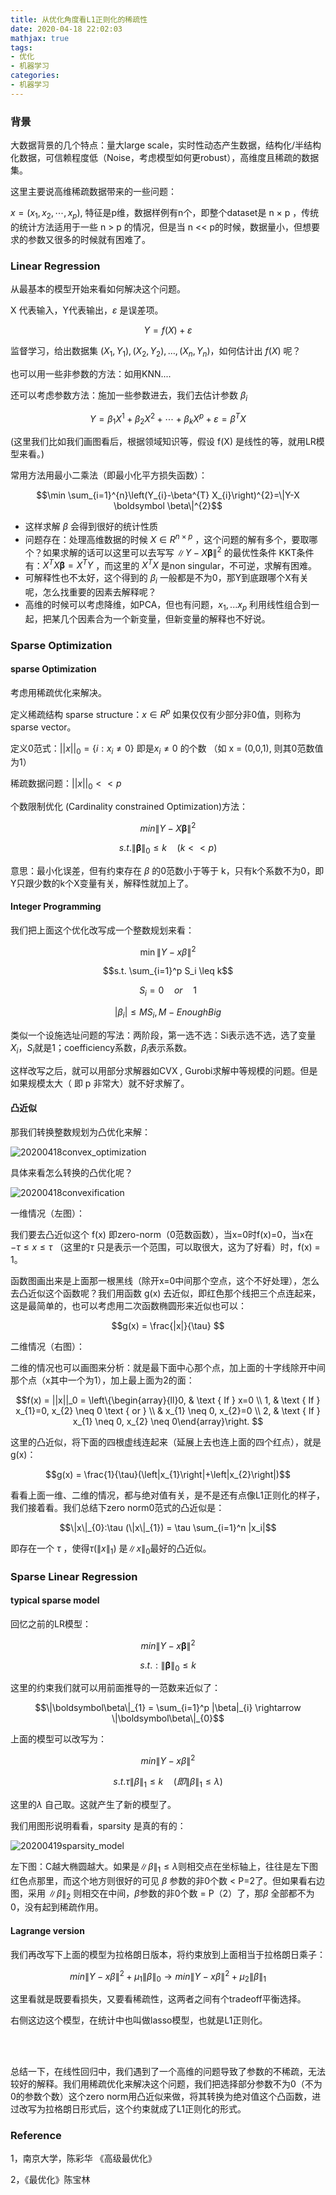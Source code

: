 ```yaml
---
title: 从优化角度看L1正则化的稀疏性
date: 2020-04-18 22:02:03
mathjax: true
tags:
- 优化
- 机器学习
categories:
- 机器学习
---
```




### 背景

大数据背景的几个特点：量大large scale，实时性动态产生数据，结构化/半结构化数据，可信赖程度低（Noise，考虑模型如何更robust），高维度且稀疏的数据集。

这里主要说高维稀疏数据带来的一些问题：

$x=\left(x_{1}, x_{2}, \cdots, x_{p}\right)$,  特征是p维，数据样例有n个，即整个dataset是 n × p ，传统的统计方法适用于一些 n  > p 的情况，但是当 n << p的时候，数据量小，但想要求的参数又很多的时候就有困难了。



### Linear Regression

从最基本的模型开始来看如何解决这个问题。

X 代表输入，Y代表输出，$\varepsilon$ 是误差项。

$$Y=f(X)+\varepsilon$$

监督学习，给出数据集 $\left(X_{1}, Y_{1}\right),\left(X_{2}, Y_{2}\right), \ldots,\left(X_{n}, Y_{n}\right)$，如何估计出 $f(X)$ 呢？

也可以用一些非参数的方法：如用KNN....

还可以考虑参数方法：施加一些参数进去，我们去估计参数 $\beta_i$

$$Y=\beta_{1} X^{1}+\beta_{2} X^{2}+\cdots+\beta_{k} X^{p}+\varepsilon=\beta^{T} X$$

(这里我们比如我们画图看后，根据领域知识等，假设 f(X) 是线性的等，就用LR模型来看。)

常用方法用最小二乘法（即最小化平方损失函数）：

$$\min \sum_{i=1}^{n}\left(Y_{i}-\beta^{T} X_{i}\right)^{2}=\|Y-X \boldsymbol \beta\|^{2}$$

- 这样求解 $\beta$ 会得到很好的统计性质
- 问题存在：处理高维数据的时候 $X \in R^{n \times p}$ ，这个问题的解有多个，要取哪个？如果求解的话可以这里可以去写写 $\|Y-X \boldsymbol \beta\|^{2}$ 的最优性条件 KKT条件有：$X^TX \boldsymbol\beta = X^TY$ ，而这里的 $X^TX$ 是non singular，不可逆，求解有困难。
- 可解释性也不太好，这个得到的 $\beta_i$ 一般都是不为0，那Y到底跟哪个X有关呢，怎么找重要的因素去解释呢？
- 高维的时候可以考虑降维，如PCA，但也有问题，$x_1,...x_p$ 利用线性组合到一起，把某几个因素合为一个新变量，但新变量的解释也不好说。



### Sparse Optimization

#### sparse Optimization

考虑用稀疏优化来解决。

定义稀疏结构 sparse structure：$x \in R^{p}$ 如果仅仅有少部分非0值，则称为sparse vector。

定义0范式：$||x||_0= \left\{i: x_{i} \neq 0\right\}$ 即是$x_i \neq 0$ 的个数 （如 x = (0,0,1), 则其0范数值为1）

稀疏数据问题：$||x||_0 << p$  

个数限制优化 (Cardinality constrained Optimization)方法：

$$ min \|Y-X \boldsymbol \beta\|^{2}$$

$$s.t. \|\boldsymbol \beta\|_{0} \leqslant k \quad(k<< p)$$

意思：最小化误差，但有约束存在 $\beta$ 的0范数小于等于 k，只有k个系数不为0，即Y只跟少数的k个X变量有关，解释性就加上了。



#### Integer Programming

我们把上面这个优化改写成一个整数规划来看：

$$\min \|Y-x \beta\|^{2}$$

$$s.t. \sum_{i=1}^p S_i \leq k$$

$$S_i = 0 \quad or \quad 1$$

$$\left|\beta_{i}\right| \leq M S_{i} , M - EnoughBig$$ 

类似一个设施选址问题的写法：两阶段，第一选不选：Si表示选不选，选了变量$X_i$，$S_i$就是1；coefficiency系数，$\beta_i$表示系数。

这样改写之后，就可以用部分求解器如CVX , Gurobi求解中等规模的问题。但是如果规模太大（ 即 p 非常大）就不好求解了。



#### 凸近似

那我们转换整数规划为凸优化来解：

![20200418convex_optimization](/images/20200418convex_optimization.jpg)

具体来看怎么转换的凸优化呢？

![20200418convexification](/images/20200418convexification.jpg)

一维情况（左图）：

我们要去凸近似这个 f(x) 即zero-norm（0范数函数），当x=0时f(x)=0，当x在$-\tau \leqslant x \leqslant \tau$ （这里的$\tau$ 只是表示一个范围，可以取很大，这为了好看）时，f(x) = 1。

函数图画出来是上面那一根黑线（除开x=0中间那个空点，这个不好处理），怎么去凸近似这个函数呢？我们用函数 g(x) 去近似，即红色那个线把三个点连起来，这是最简单的，也可以考虑用二次函数椭圆形来近似也可以：

 $$g(x) = \frac{|x|}{\tau} $$

二维情况（右图）：

二维的情况也可以画图来分析：就是最下面中心那个点，加上面的十字线除开中间那个点（x其中一个为1），加上最上面为2的面：

$$f(x) = ||x||_0 = \left\{\begin{array}{ll}0, & \text { If } x=0 \\ 1, & \text { If } x_{1}=0, x_{2} \neq 0 \text { or } \\ & x_{1} \neq 0, x_{2}=0 \\ 2, & \text { If } x_{1} \neq 0, x_{2} \neq 0\end{array}\right. $$

这里的凸近似，将下面的四根虚线连起来（延展上去也连上面的四个红点），就是g(x)：

$$g(x) = \frac{1}{\tau}(\left|x_{1}\right|+\left|x_{2}\right|)$$

看看上面一维、二维的情况，都与绝对值有关，是不是还有点像L1正则化的样子，我们接着看。我们总结下zero norm0范式的凸近似是：

$$\|x\|_{0}:\tau (\|x\|_{1}) = \tau \sum_{i=1}^n |x_i|$$

即存在一个 $\tau$ ，使得$\tau (\|x\|_{1})$ 是$\|x\|_{0}$最好的凸近似。



### Sparse Linear Regression

#### typical sparse model

回忆之前的LR模型：

$$min \|Y-x \boldsymbol\beta\|^{2}$$

$$s.t.:\|\boldsymbol\beta\|_{0} \leqslant k$$

这里的约束我们就可以用前面推导的一范数来近似了：

$$\|\boldsymbol\beta\|_{1} = \sum_{i=1}^p |\beta|_{i} \rightarrow \|\boldsymbol\beta\|_{0}$$

上面的模型可以改写为：

$$min \|Y-x \beta\|^{2}$$

$$s.t. \tau\|\beta\|_{1} \leqslant k \quad (即\|\beta\|_{1} \leqslant \lambda)$$

 这里的$\lambda$ 自己取。这就产生了新的模型了。

我们用图形说明看看，sparsity 是真的有的：

![20200419sparsity_model](/images/20200419sparsity_model.jpg)

左下图：C越大椭圆越大。如果是$\|\beta\|_{1} \leqslant \lambda$则相交点在坐标轴上，往往是左下图红色点那里，而这个地方则很好的可见 $\beta$ 参数的非0个数  < P=2了。但如果看右边图，采用 $\|\beta\|_{2}$ 则相交在中间，$\beta$参数的非0个数  =  P（2）了，那$\beta$ 全部都不为0，没有起到稀疏作用。



#### Lagrange version

我们再改写下上面的模型为拉格朗日版本，将约束放到上面相当于拉格朗日乘子：

$$min\|Y-x \beta\|^{2}+{\mu}_{1}\|\beta\|_{0} \rightarrow min \|Y-x \beta\|^{2}+{\mu}_{2}\|\beta\|_{1} $$

这里看就是既要看损失，又要看稀疏性，这两者之间有个tradeoff平衡选择。

右侧这边这个模型，在统计中也叫做lasso模型，也就是L1正则化。

<br>

<br>

总结一下，在线性回归中，我们遇到了一个高维的问题导致了参数的不稀疏，无法较好的解释。我们用稀疏优化来解决这个问题，我们把选择部分参数不为0（不为0的参数个数）这个zero norm用凸近似来做，将其转换为绝对值这个凸函数，进过改写为拉格朗日形式后，这个约束就成了L1正则化的形式。



### Reference

1，南京大学，陈彩华 《高级最优化》

2，《最优化》陈宝林